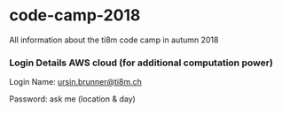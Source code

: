 # code-camp-2018
All information about the ti8m code camp in autumn 2018



### Login Details AWS cloud (for additional computation power)
Login Name: ursin.brunner@ti8m.ch

Password: ask me (location & day)
